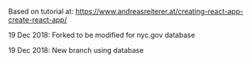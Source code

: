 Based on tutorial at: https://www.andreasreiterer.at/creating-react-app-create-react-app/

19 Dec 2018: Forked to be modified for nyc.gov database

19 Dec 2018: New branch using database